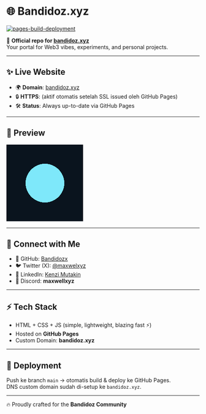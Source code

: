 # 🌐 Bandidoz.xyz

[![pages-build-deployment](https://github.com/Bandidozx/Bandidozx-bandidoz.xyz/actions/workflows/pages/pages-build-deployment/badge.svg)](https://github.com/Bandidozx/Bandidozx-bandidoz.xyz/deployments)

🚀 **Official repo for [bandidoz.xyz](http://bandidoz.xyz)**  
Your portal for Web3 vibes, experiments, and personal projects.  

---

## ✨ Live Website
- 🌍 **Domain**: [bandidoz.xyz](http://bandidoz.xyz)  
- 🔒 **HTTPS**: (aktif otomatis setelah SSL issued oleh GitHub Pages)  
- 🛠 **Status**: Always up-to-date via GitHub Pages  

---

## 📸 Preview
![Preview Screenshot](assets/profile.png)

---

## 🔗 Connect with Me
- 🐙 GitHub: [Bandidozx](https://github.com/Bandidozx)  
- 🐦 Twitter (X): [@maxwelxyz](https://x.com/maxwelxyz)  
- 💼 LinkedIn: [Kenzi Mutakin](https://www.linkedin.com/in/kenzi-mutakin-904720240/)  
- 💬 Discord: **maxwellxyz**

---

## ⚡ Tech Stack
- HTML + CSS + JS (simple, lightweight, blazing fast ⚡)  
- Hosted on **GitHub Pages**  
- Custom Domain: **bandidoz.xyz**

---

## 📌 Deployment
Push ke branch `main` → otomatis build & deploy ke GitHub Pages.  
DNS custom domain sudah di-setup ke `bandidoz.xyz`.  

---
🔥 Proudly crafted for the **Bandidoz Community**  

